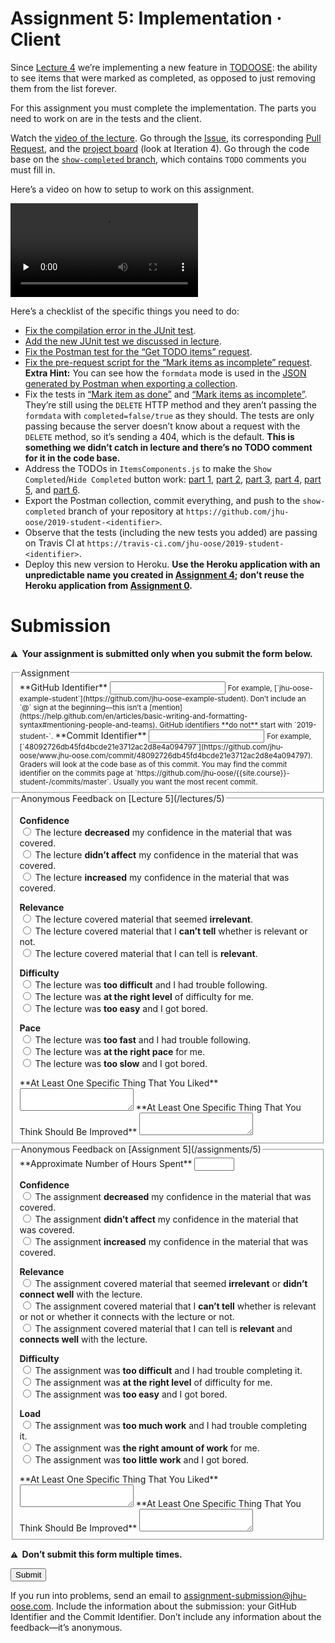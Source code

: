 # Assignment 5: Implementation · Client

Since [Lecture 4](/lectures/4) we’re implementing a new feature in [TODOOSE](https://github.com/jhu-oose/todoose/): the ability to see items that were marked as completed, as opposed to just removing them from the list forever.

For this assignment you must complete the implementation. The parts you need to work on are in the tests and the client.

Watch the [video of the lecture](/lectures/5). Go through the [Issue](https://github.com/jhu-oose/todoose/issues/24), its corresponding [Pull Request](https://github.com/jhu-oose/todoose/pull/25), and the [project board](https://github.com/jhu-oose/todoose/projects/3) (look at Iteration 4). Go through the code base on the [`show-completed` branch](https://github.com/jhu-oose/todoose/tree/show-completed), which contains `TODO` comments you must fill in.

Here’s a video on how to setup to work on this assignment.

<video src="https://archive.org/download/jhu-oose/oose--setup-for-assignment-5.mp4" controls preload="none"></video>

Here’s a checklist of the specific things you need to do:

- [Fix the compilation error in the JUnit test](https://github.com/jhu-oose/todoose/blob/573ef0a5a2878c85f23f630487966dcc614e1aa1/src/test/java/com/jhuoose/todoose/models/ItemTests.java#L11).
- [Add the new JUnit test we discussed in lecture](https://github.com/jhu-oose/todoose/blob/573ef0a5a2878c85f23f630487966dcc614e1aa1/src/test/java/com/jhuoose/todoose/models/ItemTests.java#L18).
- [Fix the Postman test for the “Get TODO items” request](https://github.com/jhu-oose/todoose/blob/573ef0a5a2878c85f23f630487966dcc614e1aa1/docs/TODOOSE.postman_collection.json#L24).
- [Fix the pre-request script for the “Mark items as incomplete” request](https://github.com/jhu-oose/todoose/blob/573ef0a5a2878c85f23f630487966dcc614e1aa1/docs/TODOOSE.postman_collection.json#L323-L326). **Extra Hint:** You can see how the `formdata` mode is used in the [JSON generated by Postman when exporting a collection](https://github.com/jhu-oose/todoose/blob/573ef0a5a2878c85f23f630487966dcc614e1aa1/docs/TODOOSE.postman_collection.json#L253-L262).
- Fix the tests in [“Mark item as done”](https://github.com/jhu-oose/todoose/blob/573ef0a5a2878c85f23f630487966dcc614e1aa1/docs/TODOOSE.postman_collection.json#L189) and [“Mark items as incomplete”](https://github.com/jhu-oose/todoose/blob/573ef0a5a2878c85f23f630487966dcc614e1aa1/docs/TODOOSE.postman_collection.json#L306). They’re still using the `DELETE` HTTP method and they aren’t passing the `formdata` with `completed=false/true` as they should. The tests are only passing because the server doesn’t know about a request with the `DELETE` method, so it’s sending a 404, which is the default. **This is something we didn’t catch in lecture and there’s no TODO comment for it in the code base.**
- Address the TODOs in `ItemsComponents.js` to make the `Show Completed`/`Hide Completed` button work: [part 1](https://github.com/jhu-oose/todoose/blob/573ef0a5a2878c85f23f630487966dcc614e1aa1/src/main/resources/public/javascripts/components/ItemsComponents.js#L14-L15), [part 2](https://github.com/jhu-oose/todoose/blob/573ef0a5a2878c85f23f630487966dcc614e1aa1/src/main/resources/public/javascripts/components/ItemsComponents.js#L29-L30), [part 3](https://github.com/jhu-oose/todoose/blob/573ef0a5a2878c85f23f630487966dcc614e1aa1/src/main/resources/public/javascripts/components/ItemsComponents.js#L56-L57), [part 4](https://github.com/jhu-oose/todoose/blob/573ef0a5a2878c85f23f630487966dcc614e1aa1/src/main/resources/public/javascripts/components/ItemsComponents.js#L31-L32), [part 5](https://github.com/jhu-oose/todoose/blob/573ef0a5a2878c85f23f630487966dcc614e1aa1/src/main/resources/public/javascripts/components/ItemsComponents.js#L58-L59), and [part 6](https://github.com/jhu-oose/todoose/blob/573ef0a5a2878c85f23f630487966dcc614e1aa1/src/main/resources/public/javascripts/components/ItemsComponents.js#L44).
- Export the Postman collection, commit everything, and push to the `show-completed` branch of your repository at `https://github.com/jhu-oose/2019-student-<identifier>`.
- Observe that the tests (including the new tests you added) are passing on Travis CI at `https://travis-ci.com/jhu-oose/2019-student-<identifier>`.
- Deploy this new version to Heroku. **Use the Heroku application with an unpredictable name you created in [Assignment 4](/assignments/4); don’t reuse the Heroku application from [Assignment 0](/assignments/0).**

# Submission

**<small>⚠️</small>  Your assignment is submitted only when you submit the form below.**

<form method="POST" action="https://roboose.herokuapp.com/roboose/assignments" markdown="1">
<fieldset markdown="1">

<legend>Assignment</legend>

<input type="hidden" name="assignment" value="5">

<label>
**GitHub Identifier**  
<input type="text" name="github" required pattern="[A-Za-z0-9][A-Za-z0-9-]*[A-Za-z0-9]">  
</label>
<small>
For example, [`jhu-oose-example-student`](https://github.com/jhu-oose-example-student).  
Don’t include an `@` sign at the beginning—this isn’t a [mention](https://help.github.com/en/articles/basic-writing-and-formatting-syntax#mentioning-people-and-teams).  
GitHub identifiers **do not** start with `2019-student-`.  
</small>

<label>
**Commit Identifier**  
<input type="text" name="commit" required pattern="[0-9a-f]{40}">  
</label>
<small>
For example, [`48092726db45fd4bcde21e3712ac2d8e4a094797`](https://github.com/jhu-oose/www.jhu-oose.com/commit/48092726db45fd4bcde21e3712ac2d8e4a094797).  
Graders will look at the code base as of this commit.  
You may find the commit identifier on the commits page at `https://github.com/jhu-oose/{{site.course}}-student-<identifier>/commits/master`. Usually you want the most recent commit.  
</small>

</fieldset>

<fieldset markdown="1">

<legend markdown="1">Anonymous Feedback on [Lecture 5](/lectures/5)</legend>

**Confidence**  
<label>
<input type="radio" name="feedback[lecture][confidence]" value="decreased" required>
The lecture **decreased** my confidence in the material that was covered.
</label>  
<label>
<input type="radio" name="feedback[lecture][confidence]" value="no-effect" required>
The lecture **didn’t affect** my confidence in the material that was covered.
</label>  
<label>
<input type="radio" name="feedback[lecture][confidence]" value="increased" required>
The lecture **increased** my confidence in the material that was covered.
</label>

**Relevance**  
<label>
<input type="radio" name="feedback[lecture][relevance]" value="irrelevant" required>
The lecture covered material that seemed **irrelevant**.
</label>  
<label>
<input type="radio" name="feedback[lecture][relevance]" value="cant-tell" required>
The lecture covered material that I **can’t tell** whether is relevant or not.
</label>  
<label>
<input type="radio" name="feedback[lecture][relevance]" value="relevant" required>
The lecture covered material that I can tell is **relevant**.
</label>

**Difficulty**  
<label>
<input type="radio" name="feedback[lecture][difficulty]" value="too-difficult" required>
The lecture was **too difficult** and I had trouble following.
</label>  
<label>
<input type="radio" name="feedback[lecture][difficulty]" value="right-level" required>
The lecture was **at the right level** of difficulty for me.
</label>  
<label>
<input type="radio" name="feedback[lecture][difficulty]" value="too-easy" required>
The lecture was **too easy** and I got bored.
</label>

**Pace**  
<label>
<input type="radio" name="feedback[lecture][pace]" value="too-fast" required>
The lecture was **too fast** and I had trouble following.
</label>  
<label>
<input type="radio" name="feedback[lecture][pace]" value="right-pace" required>
The lecture was **at the right pace** for me.
</label>  
<label>
<input type="radio" name="feedback[lecture][pace]" value="too-slow" required>
The lecture was **too slow** and I got bored.
</label>

<label for="feedback--lecture--liked">
**At Least One Specific Thing That You Liked**
</label>
<textarea name="feedback[lecture][liked]" id="feedback--lecture--liked" required></textarea>

<label for="feedback--lecture--improved">
**At Least One Specific Thing That You Think Should Be Improved**
</label>
<textarea name="feedback[lecture][improved]" id="feedback--lecture--improved" required></textarea>

</fieldset>

<fieldset markdown="1">

<legend markdown="1">Anonymous Feedback on [Assignment 5](/assignments/5)</legend>

<label>
**Approximate Number of Hours Spent**  
<input type="number" name="feedback[assignment][hours]" min="1" max="100" required>
</label>

**Confidence**  
<label>
<input type="radio" name="feedback[assignment][confidence]" value="decreased" required>
The assignment **decreased** my confidence in the material that was covered.
</label>  
<label>
<input type="radio" name="feedback[assignment][confidence]" value="no-effect" required>
The assignment **didn’t affect** my confidence in the material that was covered.
</label>  
<label>
<input type="radio" name="feedback[assignment][confidence]" value="increased" required>
The assignment **increased** my confidence in the material that was covered.
</label>

**Relevance**  
<label>
<input type="radio" name="feedback[assignment][relevance]" value="irrelevant" required>
The assignment covered material that seemed **irrelevant** or **didn’t connect well** with the lecture.
</label>  
<label>
<input type="radio" name="feedback[assignment][relevance]" value="cant-tell" required>
The assignment covered material that I **can’t tell** whether is relevant or not or whether it connects with the lecture or not.
</label>  
<label>
<input type="radio" name="feedback[assignment][relevance]" value="relevant" required>
The assignment covered material that I can tell is **relevant** and **connects well** with the lecture.
</label>

**Difficulty**  
<label>
<input type="radio" name="feedback[assignment][difficulty]" value="too-difficult" required>
The assignment was **too difficult** and I had trouble completing it.
</label>  
<label>
<input type="radio" name="feedback[assignment][difficulty]" value="right-level" required>
The assignment was **at the right level** of difficulty for me.
</label>  
<label>
<input type="radio" name="feedback[assignment][difficulty]" value="too-easy" required>
The assignment was **too easy** and I got bored.
</label>

**Load**  
<label>
<input type="radio" name="feedback[assignment][load]" value="too-much-work" required>
The assignment was **too much work** and I had trouble completing it.
</label>  
<label>
<input type="radio" name="feedback[assignment][load]" value="right-amount" required>
The assignment was **the right amount of work** for me.
</label>  
<label>
<input type="radio" name="feedback[assignment][load]" value="too-little-work" required>
The assignment was **too little work** and I got bored.
</label>

<label for="feedback--assignment--liked">
**At Least One Specific Thing That You Liked**
</label>
<textarea name="feedback[assignment][liked]" id="feedback--assignment--liked" required></textarea>

<label for="feedback--assignment--improved">
**At Least One Specific Thing That You Think Should Be Improved**
</label>
<textarea name="feedback[assignment][improved]" id="feedback--assignment--improved" required></textarea>

</fieldset>

**<small>⚠️</small>  Don’t submit this form multiple times.**

<button>Submit</button>

</form>

If you run into problems, send an email to <assignment-submission@jhu-oose.com>. Include the information about the submission: your GitHub Identifier and the Commit Identifier. Don’t include any information about the feedback—it’s anonymous.
